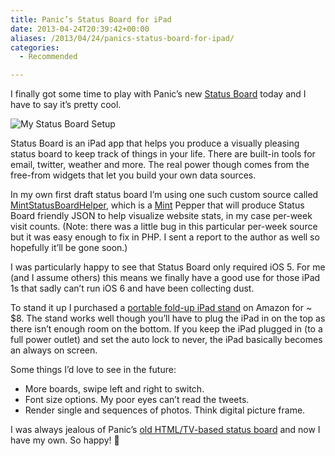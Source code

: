 ```yaml
---
title: Panic’s Status Board for iPad
date: 2013-04-24T20:39:42+00:00
aliases: /2013/04/24/panics-status-board-for-ipad/
categories:
  - Recommended

---
```

I finally got some time to play with Panic&#8217;s new [Status Board][1] today and I have to say it&#8217;s pretty cool.

![My Status Board Setup][2]

Status Board is an iPad app that helps you produce a visually pleasing status board to keep track of things in your life. There are built-in tools for email, twitter, weather and more. The real power though comes from the free-from widgets that let you build your own data sources.

In my own first draft status board I&#8217;m using one such custom source called [MintStatusBoardHelper][3], which is a [Mint][4] Pepper that will produce Status Board friendly JSON to help visualize website stats, in my case per-week visit counts. (Note: there was a little bug in this particular per-week source but it was easy enough to fix in PHP. I sent a report to the author as well so hopefully it&#8217;ll be gone soon.)

I was particularly happy to see that Status Board only required iOS 5. For me (and I assume others) this means we finally have a good use for those iPad 1s that sadly can&#8217;t run iOS 6 and have been collecting dust.

To stand it up I purchased a [portable fold-up iPad stand][5] on Amazon for ~ $8. The stand works well though you&#8217;ll have to plug the iPad in on the top as there isn&#8217;t enough room on the bottom. If you keep the iPad plugged in (to a full power outlet) and set the auto lock to never, the iPad basically becomes an always on screen.

Some things I&#8217;d love to see in the future:

  * More boards, swipe left and right to switch.
  * Font size options. My poor eyes can&#8217;t read the tweets.
  * Render single and sequences of photos. Think digital picture frame.

I was always jealous of Panic&#8217;s [old HTML/TV-based status board][6] and now I have my own. So happy! 🙂

 [1]: http://panic.com/statusboard/
 [2]: http://mikezornek.com/media/images/first_status_board_setup.jpg "My Status Board Setup"
 [3]: https://github.com/maximevalette/MintStatusBoardHelper
 [4]: http://www.haveamint.com/
 [5]: http://www.amazon.com/gp/product/B000CKVOOY/ref=as_li_ss_tl?ie=UTF8&camp=1789&creative=390957&creativeASIN=B000CKVOOY&linkCode=as2&tag=mikezornekcom-20
 [6]: http://www.panic.com/blog/2010/03/the-panic-status-board/